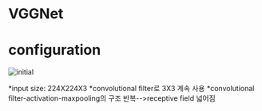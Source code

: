 # VGGNet

# configuration

![initial](https://user-images.githubusercontent.com/86214286/195825524-ec8e1a9d-217a-436c-8b24-b9d33d6247a3.jpg)

*input size: 224X224X3
*convolutional filter로 3X3 계속 사용
*convolutional filter-activation-maxpooling의 구조 반복-->receptive field 넓어짐
